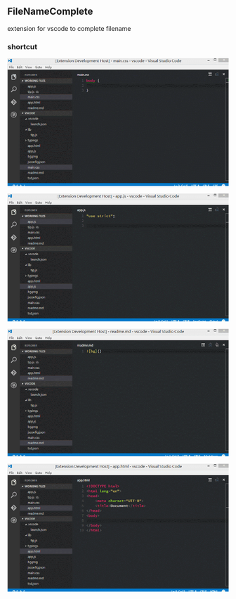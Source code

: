 ## FileNameComplete
extension for vscode to complete filename 

### shortcut

![css](https://github.com/hellopao/filenamecomplete/raw/master/./shortcuts/css.gif)

![js](https://github.com/hellopao/filenamecomplete/raw/master/./shortcuts/js.gif)

![md](https://github.com/hellopao/filenamecomplete/raw/master/./shortcuts/md.gif)

![html](https://github.com/hellopao/filenamecomplete/raw/master/./shortcuts/html.gif)

